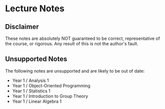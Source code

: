 # Lecture Notes

## Disclaimer

These notes are absolutely NOT guaranteed to be correct, representative of the course, or rigorous. Any result of this is not the author's fault.

## Unsupported Notes

The following notes are unsupported and are likely to be out of date:

* Year 1 / Analysis 1
* Year 1 / Object-Oriented Programming
* Year 1 / Statistics 1
* Year 1 / Introduction to Group Theory
* Year 1 / Linear Algebra 1
